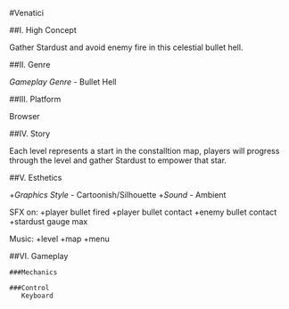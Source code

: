 #Venatici

##I. High Concept

   Gather Stardust and avoid enemy fire in this celestial bullet hell.

##II. Genre
   
   _Gameplay Genre_ - Bullet Hell
   
##III. Platform
  
  Browser
  
##IV. Story

   Each level represents a start in the constalltion map, players will progress through the level and gather Stardust to empower that star.
   
##V. Esthetics
  
  +_Graphics Style_ - Cartoonish/Silhouette
  +_Sound_ - Ambient
  
  SFX on: 
    +player bullet fired
    +player bullet contact
    +enemy bullet contact
    +stardust gauge max
    
  Music:
    +level
    +map
    +menu
    
 ##VI. Gameplay
  
    ###Mechanics
       
    ###Control
       Keyboard